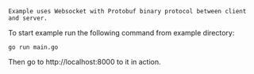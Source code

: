     Example uses Websocket with Protobuf binary protocol between client and server.

To start example run the following command from example directory:

```
go run main.go
```

Then go to http://localhost:8000 to it in action.
